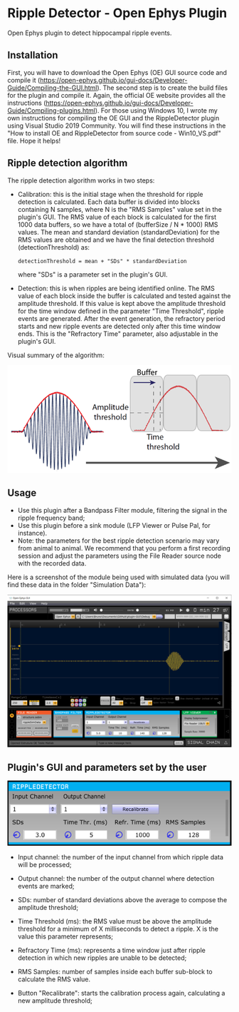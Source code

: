 # Ripple Detector - Open Ephys Plugin
Open Ephys plugin to detect hippocampal ripple events.

## Installation
First, you will have to download the Open Ephys (OE) GUI source code and compile it (https://open-ephys.github.io/gui-docs/Developer-Guide/Compiling-the-GUI.html). The second step is to create the build files for the plugin and compile it. Again, the official OE website provides all the instructions (https://open-ephys.github.io/gui-docs/Developer-Guide/Compiling-plugins.html). For those using Windows 10, I wrote my own instructions for compiling the OE GUI and the RippleDetector plugin using Visual Studio 2019 Community. You will find these instructions in the "How to install OE and RippleDetector from source code - Win10_VS.pdf" file. Hope it helps!  

## Ripple detection algorithm
The ripple detection algorithm works in two steps:
- Calibration: this is the initial stage when the threshold for ripple detection is calculated. Each data buffer is divided into blocks containing N samples, where N is the "RMS Samples" value set in the plugin's GUI. The RMS value of each block is calculated for the first 1000 data buffers, so we have a total of (bufferSize / N * 1000) RMS values. The mean and standard deviation (standardDeviation) for the RMS values are obtained and we have the final detection threshold (detectionThreshold) as:

      detectionThreshold = mean + "SDs" * standardDeviation

   where "SDs" is a parameter set in the plugin's GUI.

- Detection: this is when ripples are being identified online. The RMS value of each block inside the buffer is calculated and tested against the amplitude threshold. If this value is kept above the amplitude threshold for the time window defined in the parameter "Time Threshold", ripple events are generated. After the event generation, the refractory period starts and new ripple events are detected only after this time window ends. This is the "Refractory Time" parameter, also adjustable in the plugin's GUI.

Visual summary of the algorithm:

![Ripple detection algorithm](rippleDetectionAlgorithm.png)

## Usage
- Use this plugin after a Bandpass Filter module, filtering the signal in the ripple frequency band;
- Use this plugin before a sink module (LFP Viewer or Pulse Pal, for instance).
- Note: the parameters for the best ripple detection scenario may vary from animal to animal. We recommend that you perform a first recording session and adjust the parameters using the File Reader source node with the recorded data.

Here is a screenshot of the module being used with simulated data (you will find these data in the folder "Simulation Data"):

![Simulated ripple detection example](rippleDetectorExample.png)

## Plugin's GUI and parameters set by the user

![Image of RippleDetector](rippleDetector.png)

- Input channel: the number of the input channel from which ripple data will be processed;
- Output channel: the number of the output channel where detection events are marked;
- SDs: number of standard deviations above the average to compose the amplitude threshold;
- Time Threshold (ms): the RMS value must be above the amplitude threshold for a minimum of X milliseconds to detect a ripple. X is the value this parameter represents; 
- Refractory Time (ms): represents a time window just after ripple detection in which new ripples are unable to be detected;
- RMS Samples: number of samples inside each buffer sub-block to calculate the RMS value.

- Button "Recalibrate": starts the calibration process again, calculating a new amplitude threshold;



